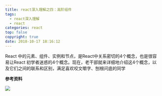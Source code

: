 ```yaml
---
title: react深入理解之四：高阶组件
tags:
  - react深入理解
  - react
categories: react
top: false
copyright: true
date: 2018-10-17 18:16:12
---
```

React 中的元素、组件、实例和节点，是React中关系密切的4个概念，也是很容易让React 初学者迷惑的4个概念。现在，老干部就来详细地介绍这4个概念，以及它们之间的联系和区别，满足喜欢咬文嚼字、刨根问底的同学
<!--more-->

**参考资料**
[]()

![](http://static.zhyjor.com/wexin.png)
